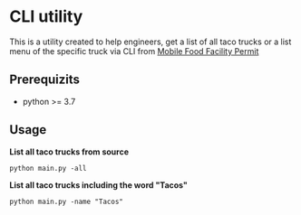 # CLI utility
This is a utility created to help engineers, get a list of all taco trucks or a list menu of the specific truck via CLI from [Mobile Food Facility Permit](https://data.sfgov.org/Economy-and-Community/Mobile-Food-Facility-Permit/rqzj-sfat/data)


## Prerequizits 
 - python >= 3.7


## Usage

**List all taco trucks from source**
```
python main.py -all

```

**List all taco trucks including the word "Tacos"**

```
python main.py -name "Tacos"

```
